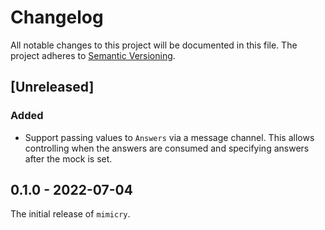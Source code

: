 # Changelog

All notable changes to this project will be documented in this file.
The project adheres to [Semantic Versioning](http://semver.org/spec/v2.0.0.html).

## [Unreleased]

### Added

- Support passing values to `Answers` via a message channel. This allows
  controlling when the answers are consumed and specifying answers after
  the mock is set.

## 0.1.0 - 2022-07-04

The initial release of `mimicry`.
